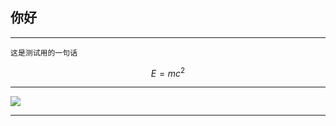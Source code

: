 ## 你好
___

`这是测试用的一句话`

$$E=mc^2$$

***

![](https://raw.githubusercontent.com/fantakeoff/pictures/master/imgs/202305291253041.png)

***